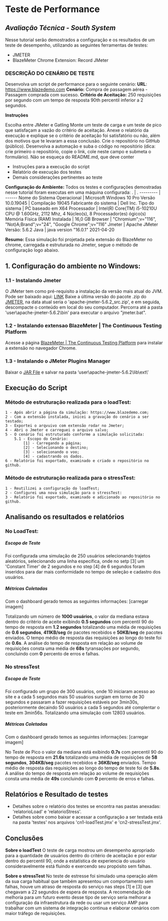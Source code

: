 # Teste de Performance
## _Avaliação Técnica - South System_


Nesse tutorial serão demostrados a configuração e os resultados de um teste de desempenho, utilizando as seguintes ferramentas de testes:

* JMETER
* BlazeMeter Chrome Extension: Record JMeter

### DESCRIÇÃO DO CENÁRIO DE TESTE

Desenvolva um script de performance para o seguinte cenário:
**URL**: https://www.blazedemo.com
**Cenário:** Compra de passagem aérea - Passagem comprada com sucesso.
**Critério de Aceitação:**
250 requisições por segundo com um tempo de resposta 90th percentil inferior a 2 segundos.

**Instruções**

Escolha entre JMeter e Gatling
Monte um teste de carga e um teste de pico que satisfaçam a vazão do critério de aceitação.
Anexe o relatório da execução e explique se o critério de aceitação foi satisfatório ou não, além dos motivos que te levaram a essa conclusão.
Crie o repositório no GitHub (público). Desenvolva a automação e suba o código no repositório (dica: crie primeiro o repositório, copie o link, cole neste campo e submeta o formulário).
Não se esqueça do README.md, que deve conter
   - Instruções para a execução do script
   - Relatório de execução dos testes
   - Demais considerações pertinentes ao teste


**Configuração do Ambiente:** Todos os testes e configurações demostradas nesse tutorial foram executas em uma máquina configurada:
. | .
--------- | ------
Nome do Sistema Operacional    |	Microsoft Windows 10 Pro
Versão	10.0.19045             |    Compilação 19045
Fabricante do sistema          |	Dell Inc.
Tipo do sistema                |	PC baseado em X64
Processador                    |	Intel(R) Core(TM) i5-10210U CPU @ 1.60GHz, 2112 Mhz, 4 Núcleo(s), 8 Processador(es) ógico(s)
Memória Física (RAM) Instalada |	16,0 GB
Browser                        |	"Chromium";v="116", "Not)A;Brand";v="24", "Google Chrome";v="116"
Jmeter                         |	Apache JMeter Versão: 5.6.2
Java                           |	java version "16.0.1" 2021-04-20

**Resumo:** Essa simulação foi projetada pela extensão do BlazeMeter no chrome, carregada e estruturada no Jmeter, segue o método de configuração logo abaixo.

## 1. Configuração do ambiente no Windows:

### 1.1 - Instalando Jmeter
O JMeter tem como pré-requisito a instalação da versão mais atual do JVM. Pode ser baixado aqui: [LINK](https://www.java.com/pt-BR/download/manual.jsp)
Baixe a última versão do pacote .zip do [JMETER](https://jmeter.apache.org/download_jmeter.cgi), na data atual seria o 'apache-jmeter-5.6.2_src.zip', e em seguida, descompacte o conteúdo em local do seu computador. Percorra até a pasta 'user\apache-jmeter-5.6.2\bin' para executar o arquivo "jmeter.bat".
### 1.2 - Instalando extensao BlazeMeter | The Continuous Testing Platform
Acesse a página [BlazeMeter | The Continuous Testing Platform](https://chrome.google.com/webstore/detail/blazemeter-the-continuous/mbopgmdnpcbohhpnfglgohlbhfongabi) para instalar a extensão no navegador Chrome.
### 1.3 - Instalando o JMeter Plugins Manager
Baixar o [JAR File](https://jmeter-plugins.org/get/) e salvar na pasta ‘user\apache-jmeter-5.6.2\lib\ext\’


## Execução do Script

### Método de estruturação realizada para o loadTest:
    1 - Após abrir a página da simulação: https://www.blazedemo.com;
    2 - Com a extensão instalada, inicei a gravação do cenário a ser testado;
    3 - Exportei o arqvuivo com extensão rodar no Jmeter;
    4 - Abri o Jmeter e carreguei o arquivo salvo;
    5 - O cenário foi estruturado conforme a simulação solicitada:
        5.1 - Escopo do Cenário:
            [1] - Carregando a página;
            [2] - Selecionando o destino;
            [3] - selecionando o voo;
            [4] - cadastrando os dados.
    6 - Relatório foi exportado, examinado e criado o repositório no github.

### Método de estruturação realizada para o stressTest:
    1 - Reutilizei a configuração do loadTest;
    2 - Configurei uma nova simulação para o stressTest: 
    3 - Relatório foi exportado, examinado e adicionado ao repositório no github.
    
## Analisando os resultados e relatórios

### No LoadTest:
##### Escopo de Teste
Foi configurada uma simulação de 250 usuários selecionando trajetos aleatórios, selecionando uma linha específica, onde no setp [3] um 'Constant Timer' de 2 segundos e no step [4] de 6 segundos foram inseridos para dar mais conformidade no tempo de seleção e cadastro dos usuários.

##### Métricas Coletadas
Com o dashboard gerado temos as seguintes informações:
[carregar imagem]

Totalizando um número de **1000 usuários**, o valor da mediana estava dentro do critério de aceite exibindo **0.5 segundos** com percentil 90 do tempo de resposta em **1.2 segundos** totalizando uma média de requisições de **0.6 segundos**, **411KB/seg** de pacotes recebidos e **50KB/seg** de pacotes enviados. O tempo médio de resposta  das requisições ao longo do teste foi de **0.6s**. A análise do tempo de resposta em relação ao volume de requisições consta uma média de **68s** tyransações por segundo, concluindo com **0** percento de erros e falhas.

### No stressTest
##### Escopo de Teste
Foi configurado um grupo de 300 usuários, onde 10 iniciaram acesso ao site e a cada 5 segundos mais 50 usuários surgiam em torno de 30 segundos e passaram a fazer requisições estáveis por 3min30s, posteriormente decaindo 50 usuários a cada 5 segundos até complentar o teste em 3min56s. Totalizando uma simulação com 12803 usuários.

##### Métricas Coletadas
Com o dashboard gerado temos as seguintes informações:
[carregar imagem]

No Teste de Pico o valor da mediana está exibindo **0.7s** com percentil 90 do tempo de resposta em **21.6s** totalizando uma média de requisições de **58 segundos**, **304KB/seg** pacotes recebidos e **36KB/seg** enviados. Tempo médio de resposta das requisições ao longo do tempo de teste foi de **5.8s**. A análise do tempo de resposta em relação ao volume de requisições consta uma média de **49s** concluindo com **0** percento de erros e falhas.

## Relatórios e Resultado de testes

- Detalhes sobre o relatório dos testes se encontra nas pastas anexadas: 'relatorioLoad' e 'relatorioStress'.
- Detalhes sobre como baixar e acessar a configuração a ser testada está na pasta 'testes' nos arquivos 'cn1-loadTest.jmx' e 'cn2-stressTest.jmx'.

## Conclusões

**Sobre o loadTest**
O teste de carga mostrou um desempenho apropriado para a quantidade de usuários dentro do critério de aceitação e por estar dentro do percentil 90, onde a estatística de experiencia do usuário consideravelmente está fluindo e exercendo seu propósito sem falhas.

**Sobre o stressTest**
No teste de estresse foi simulado uma operação além da sua carga habitual que também apresentou um comportamento sem falhas, houve um atraso de resposta do serviço nas steps [1] e [3] que chegavam a 22 segundos de espera de resposta. A recomendação de melhoria para um futuro evento desse tipo de serviço seria melhorar a configuração da infraestrutura da rede ou usar um serviço AMP para trabalhar com um sistema de integração continua e elaborar cenários com maior tráfego de requisições.

